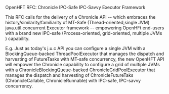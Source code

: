 OpenHFT RFC:     Chronicle IPC-Safe IPC-Savvy Executor Framework

This RFC calls for the delivery of a Chronicle API -- which embraces the history/similarity/familiarity of MT-Safe  (Thread-oriented,single JVM) java.util.concurrent Executor framework --   empowering OpenHFt end-users with a brand new IPC-safe (Process-oriented, grid-oriented, multiple JVMs )  capability.

E.g.   Just as today's j.u.c API you can configure a single JVM with a BlockingQueue-backed ThreadPoolExecutor that manages the dispatch and harvesting of FutureTasks with MT-safe concurrency, the new OpenHFT API will empower the Chronicle capability to configure a grid of multiple  JVMs with a ChronicleBlockingQueue-backed ChronicleGridPoolExecutor that manages the dispatch and harvesting of ChronicleFutureTaks (ChronicleCallable, ChronicleRunnable) with IPC-safe, IPC-savvy concurrency.




